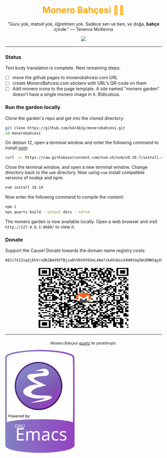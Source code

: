 <h1 align="center" style="color: orange;">Monero Bahçesi 🌿🍄</h1>

<p align="center"> "Guru yok, metod yok, öğretmen yok. Sadece sen ve
ben, ve doğa, <b>bahçe</b> içinde." — Terence McKenna </p>

<p align="center"><a href="https://monerobahcesi.com"><img
src="https://img.shields.io/badge/Bahçeyi%20ziyaret%20et-ff774d?style=for-the-badge&logo=leaflet&logoColor=green"></a></p>

---

### Status

Text body translation is complete.  Next remaining steps:

- [ ] move the github pages to monerobahcesi.com URL
- [ ] create MoneroBahcesi.com stickers with URL's QR-code on them
- [ ] Add monero icons to the page template.  A site named "monero
      garden" doesn't have a single monero image in it.  Ridiculous.

### Run the garden locally

Clone the garden's repo and get into the cloned directory:

```bash
git clone https://github.com/k4r4b3y/monerobahcesi.git
cd monerobahcesi
```

On debian 12, open a terminal window and enter the following command
to install [nvm](https://github.com/nvm-sh/nvm):

```bash
curl -o- https://raw.githubusercontent.com/nvm-sh/nvm/v0.39.7/install.sh | bash
```

Close the terminal window, and open a new terminal window.  Change
directory back to the `web` directory.  Now using `nvm` install
compatible versions of nodejs and npm:

```bash
nvm install 18.14
```

Now enter the following command to compile the content:

```bash
npm i
npx quartz build --output docs --serve
```

The monero garden is now available locally.  Open a web browser and
visit `http://127.0.0.1:8080/` to view it.

### Donate

Support the Cause!  Donate towards the domain name registry costs:

```
88JiTX1ZuqXjEhVrxQRZBAX9VTBjzaBYUbh9Y85mL4Am7zkAVnDzxX4HMJdqSWcDMWSqyXShN9vuvYMySGTeYaRb3nc3H4w
```

<center><img src="monerobahcesicom_tanitimi_compressed.jpg"
width="300" height="200"></center>


---

<p align="center"><sub>Monero Bahçesi <a
href="https://quartz.jzhao.xyz/">quartz</a> ile
yaratılmıştır.</sub></p>

![This project is powered by emacs](powered_by_emacs.svg)
